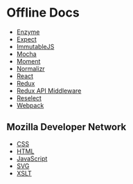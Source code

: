 Offline Docs
============

* [Enzyme](./enzyme/index.html)
* [Expect](./expect/index.html)
* [ImmutableJS](./immutable-js/index.html)
* [Mocha](./mochajs/index.html)
* [Moment](./momentjs/index.html)
* [Normalizr](./normalizr/index.html)
* [React](./react/getting-started.html)
* [Redux](./redux/index.html)
* [Redux API Middleware](./redux-api-middleware/index.html)
* [Reselect](./reselect/index.html)
* [Webpack](./webpack/index.html)

Mozilla Developer Network
-------------------------

* [CSS](./mdn/CSS/index.html)
* [HTML](./mdn/HTML/index.html)
* [JavaScript](./mdn/JavaScript/index.html)
* [SVG](./mdn/SVG/index.html)
* [XSLT](./mdn/XSLT/index.html)
